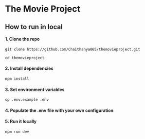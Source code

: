 # The Movie Project

## How to run in local

#### 1. Clone the repo

```
git clone https://github.com/Chaithanya065/themovieproject.git

cd themovieproject
```

#### 2. Install dependencies

```
npm install
```

#### 3. Set environment variables

```
cp .env.example .env
```

#### 4. Populate the .env file with your own configuration

#### 5. Run it locally

```
npm run dev
```
